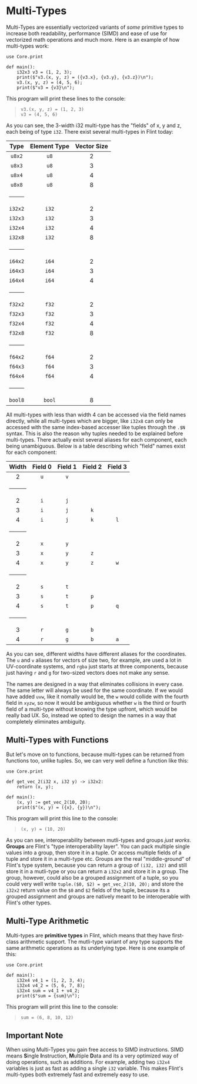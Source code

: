 # Multi-Types

Multi-Types are essentially vectorized variants of _some_ primitive types to increase both readability, performance (SIMD) and ease of use for vectorized math operations and much more. Here is an example of how multi-types work:

```ft
use Core.print

def main():
    i32x3 v3 = (1, 2, 3);
    print($"v3.(x, y, z) = ({v3.x}, {v3.y}, {v3.z})\n");
    v3.(x, y, z) = (4, 5, 6);
    print($"v3 = {v3}\n");
```

This program will print these lines to the console:

> ```
> v3.(x, y, z) = (1, 2, 3)
> v3 = (4, 5, 6)
> ```

As you can see, the 3-width i32 multi-type has the "fields" of x, y and z, each being of type `i32`. There exist several multi-types in Flint today:

|  Type   | Element Type | Vector Size |
| :-----: | :----------: | :---------: |
| `u8x2`  |    `u8`      |      2      |
| `u8x3`  |    `u8`      |      3      |
| `u8x4`  |    `u8`      |      4      |
| `u8x8`  |    `u8`      |      8      |
|  <hr>   |              |             |
| `i32x2` |    `i32`     |      2      |
| `i32x3` |    `i32`     |      3      |
| `i32x4` |    `i32`     |      4      |
| `i32x8` |    `i32`     |      8      |
|  <hr>   |              |             |
| `i64x2` |    `i64`     |      2      |
| `i64x3` |    `i64`     |      3      |
| `i64x4` |    `i64`     |      4      |
|  <hr>   |              |             |
| `f32x2` |    `f32`     |      2      |
| `f32x3` |    `f32`     |      3      |
| `f32x4` |    `f32`     |      4      |
| `f32x8` |    `f32`     |      8      |
|  <hr>   |              |             |
| `f64x2` |    `f64`     |      2      |
| `f64x3` |    `f64`     |      3      |
| `f64x4` |    `f64`     |      4      |
|  <hr>   |              |             |
| `bool8` |    `bool`    |      8      |

All multi-types with less than width 4 can be accessed via the field names directly, while all multi-types which are bigger, like `i32x8` can only be accessed with the same index-based accesser like tuples through the `.$N` syntax. This is also the reason why tuples needed to be explained before multi-types. There actually exist several aliases for each component, each being unambiguous. Below is a table describing which "field" names exist for each component:

| Width | Field 0 | Field 1 | Field 2 | Field 3 |
| :---: | :-----: | :-----: | :-----: | :-----: |
|   2   |   `u`   |   `v`   |         |         |
|  <hr> |         |         |         |         |
|   2   |   `i`   |   `j`   |         |         |
|   3   |   `i`   |   `j`   |   `k`   |         |
|   4   |   `i`   |   `j`   |   `k`   |   `l`   |
|  <hr> |         |         |         |         |
|   2   |   `x`   |   `y`   |         |         |
|   3   |   `x`   |   `y`   |   `z`   |         |
|   4   |   `x`   |   `y`   |   `z`   |   `w`   |
|  <hr> |         |         |         |         |
|   2   |   `s`   |   `t`   |         |         |
|   3   |   `s`   |   `t`   |   `p`   |         |
|   4   |   `s`   |   `t`   |   `p`   |   `q`   |
|  <hr> |         |         |         |         |
|   3   |   `r`   |   `g`   |   `b`   |         |
|   4   |   `r`   |   `g`   |   `b`   |   `a`   |

As you can see, different widths have different aliases for the coordinates. The `u` and `v` aliases for vectors of size two, for example, are used a lot in UV-coordinate systems, and `rgba` just starts at three components, because just having `r` and `g` for two-sized vectors does not make any sense.

The names are designed in a way that eliminates collisions in every case. The same letter will always be used for the same coordinate. If we would have added `uvw`, like it nomally would be, the `w` would collide with the fourth field in `xyzw`, so now it would be ambiguous whether `w` is the third or fourth field of a multi-type without knowing the type upfront, which would be really bad UX. So, instead we opted to design the names in a way that completely eliminates ambiguity.

## Multi-Types with Functions

But let's move on to functions, because multi-types can be returned from functions too, unlike tuples. So, we can very well define a function like this:

```ft
use Core.print

def get_vec_2(i32 x, i32 y) -> i32x2:
    return (x, y);

def main():
    (x, y) := get_vec_2(10, 20);
    print($"(x, y) = ({x}, {y})\n");
```

This program will print this line to the console:

> ```
> (x, y) = (10, 20)
> ```

As you can see, interoperability between mutli-types and groups _just works_. **Groups** are Flint's "type interoperability layer". You can pack multiple single values into a group, then store it in a tuple. Or access multiple fields of a tuple and store it in a multi-type etc. Groups are the real "middle-ground" of Flint's type system, because you can return a group of `(i32, i32)` and still store it in a mutli-type or you can return a `i32x2` and store it in a group. The group, however, could also be a grouped assignment of a tuple, so you could very well write `tuple.($0, $2) = get_vec_2(10, 20);` and store the `i32x2` return value on the `$0` and `$2` fields of the tuple, because its a grouped assignment and groups are natively meant to be interoperable with Flint's other types.

## Multi-Type Arithmetic

Multi-types are **primitive types** in Flint, which means that they have first-class arithmetic support. The mutli-type variant of any type supports the same arithmetic operations as its underlying type. Here is one example of this:

```ft
use Core.print

def main():
    i32x4 v4_1 = (1, 2, 3, 4);
    i32x4 v4_2 = (5, 6, 7, 8);
    i32x4 sum = v4_1 + v4_2;
    print($"sum = {sum}\n");
```

This program will print this line to the console:

> ```
> sum = (6, 8, 10, 12)
> ```

## Important Note

When using Multi-Types you gain free access to SIMD instructions. SIMD means **S**ingle **I**nstruction, **M**ultiple **D**ata and its a very optimized way of doing operations, such as additions. For example, adding two `i32x4` variables is just as fast as adding a single `i32` variable. This makes Flint's multi-types both extremely fast and extremely easy to use.
